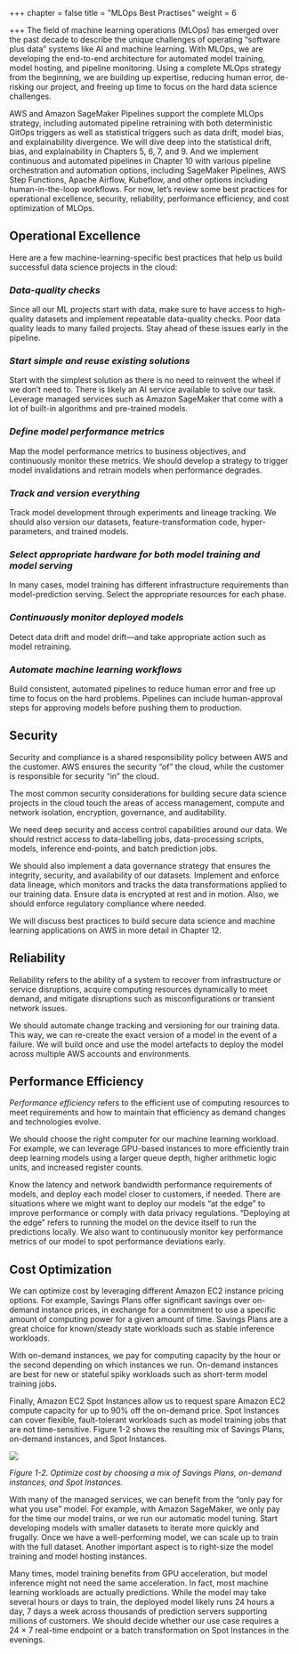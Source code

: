 +++
chapter = false
title = "MLOps Best Practises"
weight = 6

+++
The field of machine learning operations (MLOps) has emerged over the past decade to describe the unique challenges of operating “software plus data” systems like AI and machine learning. With MLOps, we are developing the end-to-end architecture for automated model training, model hosting, and pipeline monitoring. Using a complete MLOps strategy from the beginning, we are building up expertise, reducing human error, de-risking our project, and freeing up time to focus on the hard data science challenges.

AWS and Amazon SageMaker Pipelines support the complete MLOps strategy, including automated pipeline retraining with both deterministic GitOps triggers as well as statistical triggers such as data drift, model bias, and explainability divergence. We will dive deep into the statistical drift, bias, and explainability in Chapters 5, 6, 7, and 9. And we implement continuous and automated pipelines in Chapter 10 with various pipeline orchestration and automation options, including SageMaker Pipelines, AWS Step Functions, Apache Airflow, Kubeflow, and other options including human-in-the-loop workflows. For now, let’s review some best practices for operational excellence, security, reliability, performance efficiency, and cost optimization of MLOps.

## Operational Excellence

Here are a few machine-learning-specific best practices that help us build successful data science projects in the cloud:

### _Data-quality checks_

Since all our ML projects start with data, make sure to have access to high-quality datasets and implement repeatable data-quality checks. Poor data quality leads to many failed projects. Stay ahead of these issues early in the pipeline.

### _Start simple and reuse existing solutions_

Start with the simplest solution as there is no need to reinvent the wheel if we don’t need to. There is likely an AI service available to solve our task. Leverage managed services such as Amazon SageMaker that come with a lot of built-in algorithms and pre-trained models.

### _Define model performance metrics_

Map the model performance metrics to business objectives, and continuously monitor these metrics. We should develop a strategy to trigger model invalidations and retrain models when performance degrades.

### _Track and version everything_

Track model development through experiments and lineage tracking. We should also version our datasets, feature-transformation code, hyper-parameters, and trained models.

### _Select appropriate hardware for both model training and model serving_

In many cases, model training has different infrastructure requirements than model-prediction serving. Select the appropriate resources for each phase.

### _Continuously monitor deployed models_

Detect data drift and model drift—and take appropriate action such as model retraining.

### _Automate machine learning workflows_

Build consistent, automated pipelines to reduce human error and free up time to focus on the hard problems. Pipelines can include human-approval steps for approving models before pushing them to production.

## Security

Security and compliance is a shared responsibility policy between AWS and the customer. AWS ensures the security “of” the cloud, while the customer is responsible for security “in” the cloud.

The most common security considerations for building secure data science projects in the cloud touch the areas of access management, compute and network isolation, encryption, governance, and auditability.

We need deep security and access control capabilities around our data. We should restrict access to data-labelling jobs, data-processing scripts, models, inference end-points, and batch prediction jobs.

We should also implement a data governance strategy that ensures the integrity, security, and availability of our datasets. Implement and enforce data lineage, which monitors and tracks the data transformations applied to our training data. Ensure data is encrypted at rest and in motion. Also, we should enforce regulatory compliance where needed.

We will discuss best practices to build secure data science and machine learning applications on AWS in more detail in Chapter 12.

## Reliability

Reliability refers to the ability of a system to recover from infrastructure or service disruptions, acquire computing resources dynamically to meet demand, and mitigate disruptions such as misconfigurations or transient network issues.

We should automate change tracking and versioning for our training data. This way, we can re-create the exact version of a model in the event of a failure. We will build once and use the model artefacts to deploy the model across multiple AWS accounts and environments.

## Performance Efficiency

_Performance efficiency_ refers to the efficient use of computing resources to meet requirements and how to maintain that efficiency as demand changes and technologies evolve.

We should choose the right computer for our machine learning workload. For example, we can leverage GPU-based instances to more efficiently train deep learning models using a larger queue depth, higher arithmetic logic units, and increased register counts.

Know the latency and network bandwidth performance requirements of models, and deploy each model closer to customers, if needed. There are situations where we might want to deploy our models “at the edge” to improve performance or comply with data privacy regulations. “Deploying at the edge” refers to running the model on the device itself to run the predictions locally. We also want to continuously monitor key performance metrics of our model to spot performance deviations early.

## **Cost Optimization**

We can optimize cost by leveraging different Amazon EC2 instance pricing options. For example, Savings Plans offer significant savings over on-demand instance prices, in exchange for a commitment to use a specific amount of computing power for a given amount of time. Savings Plans are a great choice for known/steady state workloads such as stable inference workloads.

With on-demand instances, we pay for computing capacity by the hour or the second depending on which instances we run. On-demand instances are best for new or stateful spiky workloads such as short-term model training jobs.

Finally, Amazon EC2 Spot Instances allow us to request spare Amazon EC2 compute capacity for up to 90% off the on-demand price. Spot Instances can cover flexible, fault-tolerant workloads such as model training jobs that are not time-sensitive. Figure 1-2 shows the resulting mix of Savings Plans, on-demand instances, and Spot Instances.

![](/images/cost-optimization.png)

_Figure 1-2. Optimize cost by choosing a mix of Savings Plans, on-demand instances, and Spot Instances._

With many of the managed services, we can benefit from the “only pay for what you use” model. For example, with Amazon SageMaker, we only pay for the time our model trains, or we run our automatic model tuning. Start developing models with smaller datasets to iterate more quickly and frugally. Once we have a well-performing model, we can scale up to train with the full dataset. Another important aspect is to right-size the model training and model hosting instances.

Many times, model training benefits from GPU acceleration, but model inference might not need the same acceleration. In fact, most machine learning workloads are actually predictions. While the model may take several hours or days to train, the deployed model likely runs 24 hours a day, 7 days a week across thousands of prediction servers supporting millions of customers. We should decide whether our use case requires a 24 × 7 real-time endpoint or a batch transformation on Spot Instances in the evenings.